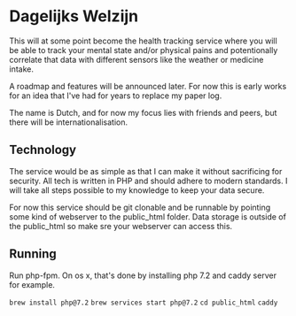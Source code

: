 # Dagelijks Welzijn

This will at some point become the health tracking service where you will be able to track your mental state and/or physical pains and potentionally correlate that data with different sensors like the weather or medicine intake.

A roadmap and features will be announced later. For now this is early works for an idea that I've had for years to replace my paper log.

The name is Dutch, and for now my focus lies with friends and peers, but there will be internationalisation.

## Technology

The service would be as simple as that I can make it without sacrificing for security. All tech is written in PHP and should adhere to modern standards. I will take all steps possible to my knowledge to keep your data secure.

For now this service should be git clonable and be runnable by pointing some kind of webserver to the public_html folder. Data storage is outside of the public_html so make sre your webserver can access this.

## Running
Run php-fpm. On os x, that's done by installing php 7.2 and caddy server for example.

```brew install php@7.2```
```brew services start php@7.2```
```cd public_html```
```caddy```
